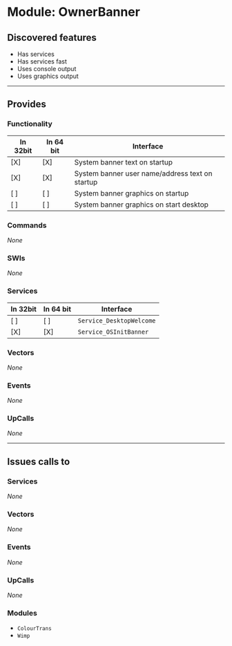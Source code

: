 # Module: OwnerBanner

## Discovered features


* Has services
* Has services fast
* Uses console output
* Uses graphics output

---

## Provides

### Functionality

| In 32bit | In 64 bit | Interface |
|----------|-----------|-----------|
| [X]      | [X]       | System banner text on startup |
| [X]      | [X]       | System banner user name/address text on startup |
| [ ]      | [ ]       | System banner graphics on startup |
| [ ]      | [ ]       | System banner graphics on start desktop |

### Commands


*None*


### SWIs


*None*


### Services


| In 32bit | In 64 bit | Interface |
|----------|-----------|-----------|
| [ ]      | [ ]       | `Service_DesktopWelcome` |
| [X]      | [X]       | `Service_OSInitBanner` |


### Vectors


*None*


### Events


*None*


### UpCalls


*None*


---

## Issues calls to

### Services


*None*


### Vectors


*None*


### Events


*None*


### UpCalls


*None*


### Modules


* `ColourTrans`
* `Wimp`


